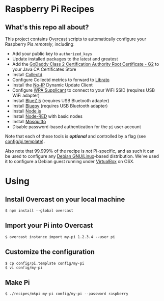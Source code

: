 Raspberry Pi Recipes
====================

## What's this repo all about?

This project contains [Overcast](http://andrewchilds.github.io/overcast/) scripts to automatically configure your Raspberry Pis _remotely_, including:

- Add your public key to `authorized_keys`
- Update installed packages to the latest and greatest
- Add the [GoDaddy Class 2 Certification Authority Root Certificate - G2](https://certs.godaddy.com/repository) to your Java CA Certificates Store
- Install [Collectd](https://collectd.org/)
- Configure Collectd metrics to forward to [Librato](https://www.librato.com/)
- Install the [No-IP](http://www.noip.com/) Dynamic Update Client
- Configure [WPA Supplicant](http://w1.fi/wpa_supplicant/) to connect to your WiFi SSID (requires USB WiFi adapter)
- Install [BlueZ 5](http://www.bluez.org/) (requires USB Bluetooth adapter)
- Install [Bluepy](https://github.com/IanHarvey/bluepy) (requires USB Bluetooth adapter)
- Install [Node.js](http://nodejs.org/)
- Install [Node-RED](http://nodered.org/) with basic nodes
- Install [Mosquitto](http://mosquitto.org/)
- Disable password-based authentication for the `pi` user account

Note that each of these tools is _**optional**_ and controlled by a flag (see [config/pi.template](https://github.com/garnold/raspberry-pi-recipes/blob/master/config/pi.template)).  

Also note that 99.999% of the recipe is _not_ Pi-specific, and as such it can be used to configure any [Debian GNU/Linux](https://www.debian.org/)-based distribution.  We've used it to configure a Debian guest running under [VirtualBox](https://www.virtualbox.org/) on OSX.

# Using

<!-- ## Configure your Pi

    $ sudo raspi-config

- Set time zone
- Set hostname
- Enable SSH -->

<!-- #### _An [issue has been reported](https://github.com/hubofthings/raspberry-pi-recipes/issues/9) when using these scripts on standalone Raspbian image-based installs.  Currently only [NOOBS-based Raspbian installs](https://www.raspberrypi.org/downloads/) are supported._ -->

## Install Overcast on your local machine

    $ npm install --global overcast

## Import your Pi into Overcast

    $ overcast instance import my-pi 1.2.3.4 --user pi

## Customize the configuration

    $ cp config/pi.template config/my-pi
    $ vi config/my-pi

## Make Pi

    $ ./recipes/mkpi my-pi config/my-pi --password raspberry
